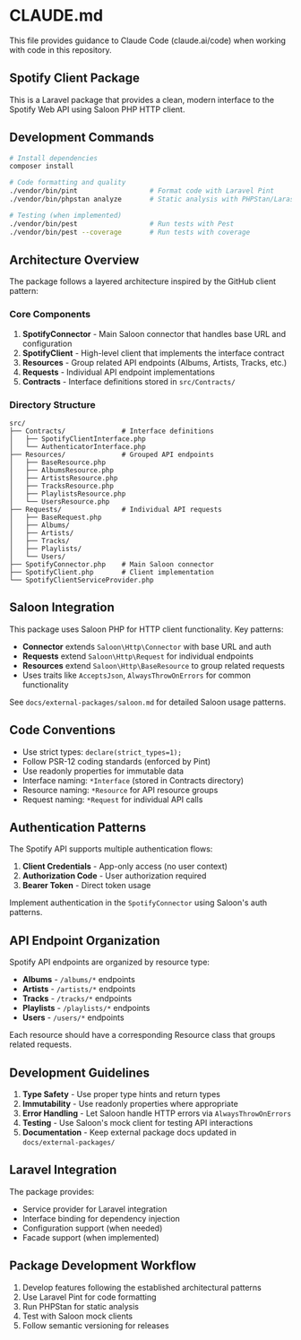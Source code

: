 # CLAUDE.md

This file provides guidance to Claude Code (claude.ai/code) when working with code in this repository.

## Spotify Client Package

This is a Laravel package that provides a clean, modern interface to the Spotify Web API using Saloon PHP HTTP client.

## Development Commands

```bash
# Install dependencies
composer install

# Code formatting and quality
./vendor/bin/pint                  # Format code with Laravel Pint
./vendor/bin/phpstan analyze       # Static analysis with PHPStan/Larastan

# Testing (when implemented)
./vendor/bin/pest                  # Run tests with Pest
./vendor/bin/pest --coverage       # Run tests with coverage
```

## Architecture Overview

The package follows a layered architecture inspired by the GitHub client pattern:

### Core Components

1. **SpotifyConnector** - Main Saloon connector that handles base URL and configuration
2. **SpotifyClient** - High-level client that implements the interface contract
3. **Resources** - Group related API endpoints (Albums, Artists, Tracks, etc.)
4. **Requests** - Individual API endpoint implementations
5. **Contracts** - Interface definitions stored in `src/Contracts/`

### Directory Structure

```
src/
├── Contracts/              # Interface definitions
│   ├── SpotifyClientInterface.php
│   └── AuthenticatorInterface.php
├── Resources/              # Grouped API endpoints
│   ├── BaseResource.php
│   ├── AlbumsResource.php
│   ├── ArtistsResource.php
│   ├── TracksResource.php
│   ├── PlaylistsResource.php
│   └── UsersResource.php
├── Requests/               # Individual API requests
│   ├── BaseRequest.php
│   ├── Albums/
│   ├── Artists/
│   ├── Tracks/
│   ├── Playlists/
│   └── Users/
├── SpotifyConnector.php    # Main Saloon connector
├── SpotifyClient.php       # Client implementation
└── SpotifyClientServiceProvider.php
```

## Saloon Integration

This package uses Saloon PHP for HTTP client functionality. Key patterns:

- **Connector** extends `Saloon\Http\Connector` with base URL and auth
- **Requests** extend `Saloon\Http\Request` for individual endpoints  
- **Resources** extend `Saloon\Http\BaseResource` to group related requests
- Uses traits like `AcceptsJson`, `AlwaysThrowOnErrors` for common functionality

See `docs/external-packages/saloon.md` for detailed Saloon usage patterns.

## Code Conventions

- Use strict types: `declare(strict_types=1);`
- Follow PSR-12 coding standards (enforced by Pint)
- Use readonly properties for immutable data
- Interface naming: `*Interface` (stored in Contracts directory)
- Resource naming: `*Resource` for API resource groups
- Request naming: `*Request` for individual API calls

## Authentication Patterns

The Spotify API supports multiple authentication flows:

1. **Client Credentials** - App-only access (no user context)
2. **Authorization Code** - User authorization required
3. **Bearer Token** - Direct token usage

Implement authentication in the `SpotifyConnector` using Saloon's auth patterns.

## API Endpoint Organization

Spotify API endpoints are organized by resource type:

- **Albums** - `/albums/*` endpoints
- **Artists** - `/artists/*` endpoints  
- **Tracks** - `/tracks/*` endpoints
- **Playlists** - `/playlists/*` endpoints
- **Users** - `/users/*` endpoints

Each resource should have a corresponding Resource class that groups related requests.

## Development Guidelines

1. **Type Safety** - Use proper type hints and return types
2. **Immutability** - Use readonly properties where appropriate  
3. **Error Handling** - Let Saloon handle HTTP errors via `AlwaysThrowOnErrors`
4. **Testing** - Use Saloon's mock client for testing API interactions
5. **Documentation** - Keep external package docs updated in `docs/external-packages/`

## Laravel Integration

The package provides:

- Service provider for Laravel integration
- Interface binding for dependency injection
- Configuration support (when needed)
- Facade support (when implemented)

## Package Development Workflow

1. Develop features following the established architectural patterns
2. Use Laravel Pint for code formatting
3. Run PHPStan for static analysis
4. Test with Saloon mock clients
5. Follow semantic versioning for releases